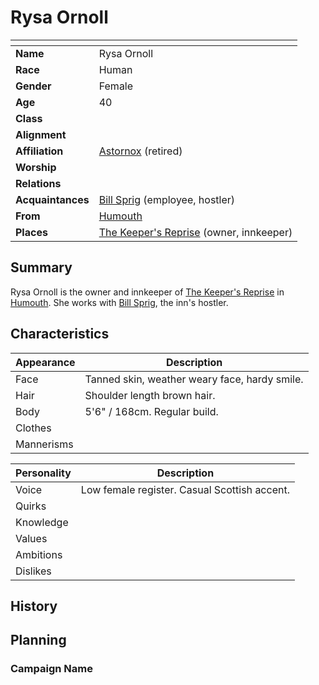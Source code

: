 # Rysa Ornoll

| []() | |
| --- | --- |
| **Name** | Rysa Ornoll |
| **Race** | Human |
| **Gender** | Female |
| **Age** | 40 |
| **Class** | |
| **Alignment** | |
| **Affiliation** | [Astornox](../civilisations/kingdom-of-astor/organisations/astornox/astornox.md) (retired) |
| **Worship** | |
| **Relations** | |
| **Acquaintances** | [Bill Sprig](bill-sprig.md) (employee, hostler) |
| **From** | [Humouth](../places/villages/humouth.md) |
| **Places** | [The Keeper's Reprise](../places/buildings/inns-taverns/the-keepers-reprise.md) (owner, innkeeper) |

## Summary

Rysa Ornoll is the owner and innkeeper of [The Keeper's Reprise](../places/buildings/inns-taverns/the-keepers-reprise.md) in [Humouth](../places/villages/humouth.md). She works with [Bill Sprig](bill-sprig.md), the inn's hostler.

## Characteristics

| Appearance | Description |
| --- | --- |
| Face | Tanned skin, weather weary face, hardy smile. |
| Hair | Shoulder length brown hair. |
| Body | 5'6" / 168cm. Regular build. |
| Clothes | |
| Mannerisms | |

| Personality | Description |
| --- | --- |
| Voice | Low female register. Casual Scottish accent. |
| Quirks | |
| Knowledge | |
| Values | |
| Ambitions | |
| Dislikes | |

## History

## Planning

### Campaign Name
